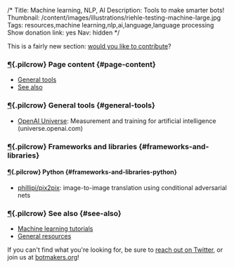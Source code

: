 /*
Title: Machine learning, NLP, AI
Description: Tools to make smarter bots!
Thumbnail: /content/images/illustrations/riehle-testing-machine-large.jpg
Tags: resources,machine learning,nlp,ai,language,language processing
Show donation link: yes
Nav: hidden
*/

<div class="note">
  <p>
    This is a fairly new section: <a href="https://github.com/botwiki/botwiki.org">would you like to contribute</a>?
  </p>
</div>


### [¶](#page-content){.pilcrow} Page content {#page-content}

- [General tools](#general-tools)
- [See also](#see-also)

### [¶](#general-tools){.pilcrow} General tools {#general-tools}

- [OpenAI Universe](https://universe.openai.com/): Measurement and training for artificial intelligence (universe.openai.com)

### [¶](#frameworks-and-libraries){.pilcrow} Frameworks and libraries {#frameworks-and-libraries}

#### [¶](#frameworks-and-libraries-python){.pilcrow} Python {#frameworks-and-libraries-python}

- [phillipi/pix2pix](https://github.com/phillipi/pix2pix): image-to-image translation using conditional adversarial nets



### [¶](#see-also){.pilcrow} See also {#see-also}

- [Machine learning tutorials](/tutorials/machine-learning-nlp-ai/)
- [General resources](/resources/)

If you can't find what you're looking for, be sure to [reach out on Twitter](https://twitter.com/botwikidotorg), or join us at [botmakers.org](https://botmakers.org/)!
